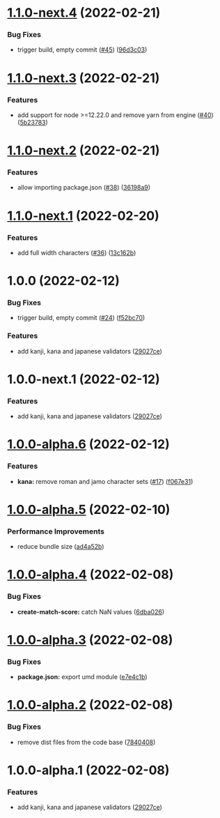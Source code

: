 # [1.1.0-next.4](https://github.com/arjunvegda/japanese-moji/compare/v1.1.0-next.3...v1.1.0-next.4) (2022-02-21)


### Bug Fixes

* trigger build, empty commit ([#45](https://github.com/arjunvegda/japanese-moji/issues/45)) ([96d3c03](https://github.com/arjunvegda/japanese-moji/commit/96d3c0369aadee560cc6aee1742e977a31e2a718))

# [1.1.0-next.3](https://github.com/arjunvegda/japanese-moji/compare/v1.1.0-next.2...v1.1.0-next.3) (2022-02-21)


### Features

* add support for node >=12.22.0 and remove yarn from engine ([#40](https://github.com/arjunvegda/japanese-moji/issues/40)) ([5b23783](https://github.com/arjunvegda/japanese-moji/commit/5b23783146ad52182f891a38f87a605836ca05e2))

# [1.1.0-next.2](https://github.com/arjunvegda/japanese-moji/compare/v1.1.0-next.1...v1.1.0-next.2) (2022-02-21)


### Features

* allow importing package.json ([#38](https://github.com/arjunvegda/japanese-moji/issues/38)) ([36198a9](https://github.com/arjunvegda/japanese-moji/commit/36198a91b8c9480987125893f8b3dcbc3646b107))

# [1.1.0-next.1](https://github.com/arjunvegda/japanese-moji/compare/v1.0.0...v1.1.0-next.1) (2022-02-20)


### Features

* add full width characters ([#36](https://github.com/arjunvegda/japanese-moji/issues/36)) ([13c162b](https://github.com/arjunvegda/japanese-moji/commit/13c162bf76ec092b4a4bcf89cf291382fa338070))

# 1.0.0 (2022-02-12)


### Bug Fixes

* trigger build, empty commit ([#24](https://github.com/arjunvegda/japanese-moji/issues/24)) ([f52bc70](https://github.com/arjunvegda/japanese-moji/commit/f52bc709a9ba784a1d8dba0b8a801f841c68721d))


### Features

* add kanji, kana and japanese validators ([29027ce](https://github.com/arjunvegda/japanese-moji/commit/29027ceb0c55b7ab0bd74f90a86481ee7677d90a))

# 1.0.0-next.1 (2022-02-12)


### Features

* add kanji, kana and japanese validators ([29027ce](https://github.com/arjunvegda/japanese-moji/commit/29027ceb0c55b7ab0bd74f90a86481ee7677d90a))

# [1.0.0-alpha.6](https://github.com/arjunvegda/japanese-moji/compare/v1.0.0-alpha.5...v1.0.0-alpha.6) (2022-02-12)


### Features

* **kana:** remove roman and jamo character sets ([#17](https://github.com/arjunvegda/japanese-moji/issues/17)) ([f067e31](https://github.com/arjunvegda/japanese-moji/commit/f067e31b8253a37d60c1428f14158f6155970b68))

# [1.0.0-alpha.5](https://github.com/arjunvegda/japanese-moji/compare/v1.0.0-alpha.4...v1.0.0-alpha.5) (2022-02-10)


### Performance Improvements

* reduce bundle size ([ad4a52b](https://github.com/arjunvegda/japanese-moji/commit/ad4a52bdc0ddfb6ecf4c61f6914e0cca643be580))

# [1.0.0-alpha.4](https://github.com/arjunvegda/japanese-moji/compare/v1.0.0-alpha.3...v1.0.0-alpha.4) (2022-02-08)


### Bug Fixes

* **create-match-score:** catch NaN values ([6dba026](https://github.com/arjunvegda/japanese-moji/commit/6dba026ce5e9f3f3a047a26712f1a6b7399dbbad))

# [1.0.0-alpha.3](https://github.com/arjunvegda/japanese-moji/compare/v1.0.0-alpha.2...v1.0.0-alpha.3) (2022-02-08)


### Bug Fixes

* **package.json:** export umd module ([e7e4c1b](https://github.com/arjunvegda/japanese-moji/commit/e7e4c1b3d7ece14aee51bcc4fc60187d9d0482e2))

# [1.0.0-alpha.2](https://github.com/arjunvegda/japanese-moji/compare/v1.0.0-alpha.1...v1.0.0-alpha.2) (2022-02-08)


### Bug Fixes

* remove dist files from the code base ([7840408](https://github.com/arjunvegda/japanese-moji/commit/78404089014b6a5a752766879b3b1fb40e96df0b))

# 1.0.0-alpha.1 (2022-02-08)


### Features

* add kanji, kana and japanese validators ([29027ce](https://github.com/arjunvegda/japanese-moji/commit/29027ceb0c55b7ab0bd74f90a86481ee7677d90a))
